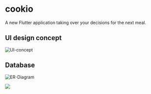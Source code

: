# cookio

A new Flutter application taking over your decisions for the next meal.

## UI design concept
![UI-concept](https://nextcloud.valentinriess.com/s/k6mPLCZzMxf3Ha3/download)

## Database

![ER-Diagram](https://nx4808.your-storageshare.de/apps/files_sharing/publicpreview/pePeCbNdCkWzRsX?x=2560&y=1001&a=true&file=er-diagram.png&scalingup=0)

![](https://nx4808.your-storageshare.de/s/oHMfC8nP2z6fjB9/preview)
